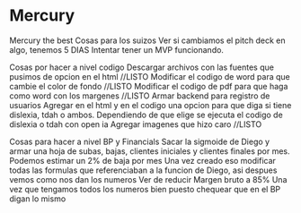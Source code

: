 # Mercury
Mercury the best
Cosas para los suizos
Ver si cambiamos el pitch deck en algo, tenemos 5 DIAS
Intentar tener un MVP funcionando.

Cosas por hacer a nivel codigo
Descargar archivos con las fuentes que pusimos de opcion en el html //LISTO
Modificar el codigo de word para que cambie el color de fondo //LISTO
Modificar el codigo de pdf para que haga como word con los margenes //LISTO
Armar backend para registro de usuarios
Agregar en el html y en el codigo una opcion para que diga si tiene dislexia, tdah o ambos. Dependiendo de que elige se ejecuta el codigo de dislexia  o tdah con open ia
Agregar imagenes que hizo caro //LISTO

Cosas para hacer a nivel BP y Financials
Sacar la sigmoide de Diego y armar una hoja de subas, bajas, clientes iniciales y clientes finales por mes. Podemos estimar un 2% de baja por mes
Una vez creado eso modificar todas las formulas que referenciaban a la funcion de Diego, asi despues vemos como nos dan los numeros
Ver de reducir Margen bruto a 85%
Una vez que tengamos todos los numeros bien puesto chequear que en el BP digan lo mismo

